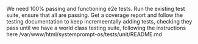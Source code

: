 We need 100% passing and functioning e2e tests. Run the existing test suite, ensure that all are passing. Get a coverage report and follow the testing documentation to keep incremeentally adding tests, checking they pass until we have a world class testing suite, following the instructions here /var/www/html/systemprompt-os/tests/unit/README.md